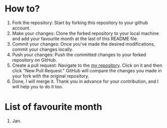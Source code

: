 # How to?

1. Fork the repository: Start by forking this repository to your github account.
2. Make your changes: Clone the forked repository to your local machine and add your favourite month at the last of this README file.
3. Commit your changes: Once you've made the desired modifications, commit your changes locally.
4. Push your changes: Push the committed changes to your forked repository on GitHub.
5. Create a pull request: Navigate to the [my repository](https://github.com/inusturbo/AttractingContributors-month/pulls). Click on it and then click "New Pull Request." GitHub will compare the changes you made in your fork with the original repository.
6. Done, I will merge it. Thank you in advance for your contribution, and I will help you to do it too.

# List of favourite month
1. Jan.
